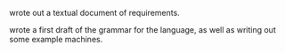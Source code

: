 wrote out a textual document of requirements.

wrote a first draft of the grammar for the language, as well as writing out some example machines.

